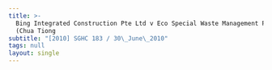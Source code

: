 ```yaml
---
title: >-
  Bing Integrated Construction Pte Ltd v Eco Special Waste Management Pte Ltd
  (Chua Tiong
subtitle: "[2010] SGHC 183 / 30\_June\_2010"
tags: null
layout: single
---
```


